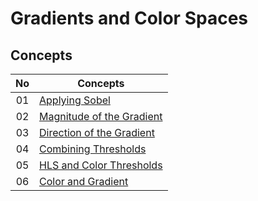 # Gradients and Color Spaces

## Concepts
| No| Concepts |
| :---: | ----- |
|01|[Applying Sobel](sobel.py)
|02|[Magnitude of the Gradient](magnitudeGradient.py)
|03|[Direction of the Gradient](directionGradient.py)
|04|[Combining Thresholds](combiningThresholds.py)
|05|[HLS and Color Thresholds](hls.py)
|06|[Color and Gradient](colorAndGradient.py)
